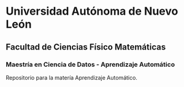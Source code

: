 # Universidad Autónoma de Nuevo León
## Facultad de Ciencias Físico Matemáticas
### Maestría en Ciencia de Datos - Aprendizaje Automático

Repositorio para la matería Aprendizaje Automático.